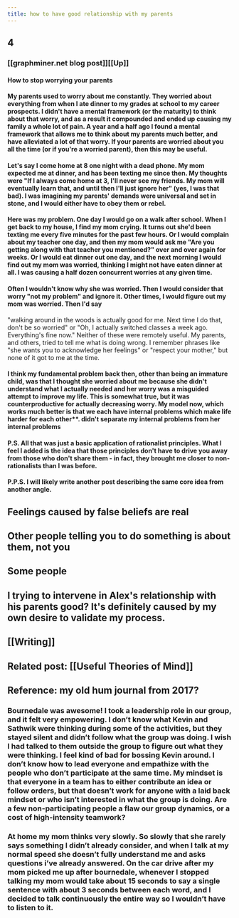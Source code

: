 ```yaml
---
title: how to have good relationship with my parents
---
```


## 4
### [[graphminer.net blog post]][[Up]]
#### **How to stop worrying your parents**

#### My parents used to worry about me constantly. They worried about everything from when I ate dinner to my grades at school to my career prospects. I didn't have a mental framework (or the maturity) to think about that worry, and as a result it compounded and ended up causing my family a whole lot of pain. A year and a half ago I found a mental framework that allows me to think about my parents much better, and have alleviated a lot of that worry. If your parents are worried about you all the time (or if you're a worried parent), then this may be useful.

#### Let's say I come home at 8 one night with a dead phone. My mom expected me at dinner, and has been texting me since then. My thoughts were "If I always come home at 3, I'll never see my friends. My mom will eventually learn that, and until then I'll just ignore her" (yes, I was that bad). I was imagining my parents' demands were universal and set in stone, and I would either have to obey them or rebel. 

#### Here was my problem. One day I would go on a walk after school. When I get back to my house, I find my mom crying. It turns out she'd been texting me every five minutes for the past few hours. Or I would complain about my teacher one day, and then my mom would ask me "Are you getting along with that teacher you mentioned?" over and over again for weeks.  Or I would eat dinner out one day, and the next morning I would find out my mom was worried, thinking I might not have eaten dinner at all. I was causing a half dozen concurrent worries at any given time.

#### Often I wouldn't know why she was worried. Then I would consider that worry "not my problem" and ignore it. Other times, I would figure out my mom was worried. Then I'd say 
"walking around in the woods is actually good for me. Next time I do that, don't be so worried" or "Oh, I actually switched classes a week ago. Everything's fine now." Neither of these were remotely useful. My parents, and others, tried to tell me what is doing wrong. I remember phrases like "she wants you to acknowledge her feelings" or "respect your mother," but none of it got to me at the time.

#### I think my fundamental problem back then, other than being an immature child, was that **I thought she worried about me because she didn't understand what I actually needed** and her worry was a misguided attempt to improve my life. This is somewhat true, but it was counterproductive for actually decreasing worry. My model now, which works much better is that we each have internal problems which make life harder for each other**. didn't separate my internal problems from her internal problems

#### P.S. All that was just a basic application of rationalist principles. What I feel I added is the idea that those principles don't have to drive you away from those who don't share them - in fact, they brought me closer to non-rationalists than I was before.

#### P.P.S. I will likely write another post describing the same core idea from another angle.

## Feelings caused by false beliefs are real

## Other people telling you to do something is about them, not you

## Some people 

## I trying to intervene in Alex's relationship with his parents good? It's definitely caused by my own desire to validate my process.

## [[Writing]]

## Related post: [[Useful Theories of Mind]]

## Reference: my old hum journal from 2017?
### Bournedale was awesome! I took a leadership role in our group, and it felt very empowering. I don’t know what Kevin and Sathwik were thinking during some of the activities, but they stayed silent and didn’t follow what the group was doing. I wish I had talked to them outside the group to figure out what they were thinking. I feel kind of bad for bossing Kevin around. I don’t know how to lead everyone and empathize with the people who don’t participate at the same time. My mindset is that everyone in a team has to either contribute an idea or follow orders, but that doesn’t work for anyone with a laid back mindset or who isn’t interested in what the group is doing. Are a few non-participating people a flaw our group dynamics, or a cost of high-intensity teamwork?

### At home my mom thinks very slowly. So slowly that she rarely says something I didn’t already consider, and when I talk at my normal speed she doesn’t fully understand me and asks questions i’ve already answered. On the car drive after my mom picked me up after bournedale, whenever I stopped talking my mom would take about 15 seconds to say a single sentence with about 3 seconds between each word, and I decided to talk continuously the entire way so I wouldn’t have to listen to it.
